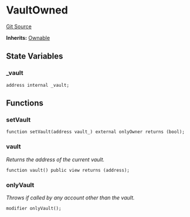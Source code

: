 # VaultOwned
[Git Source](https://github.com/KlimaDAO/klimadao-solidity/blob/29fd912e7e35bfd36ad9c6e57c2a312d3aed3640/src/protocol/tokens/regular/KlimaToken.sol)

**Inherits:**
[Ownable](/src/protocol/staking/regular/KlimaStaking_v2.sol/contract.Ownable.md)


## State Variables
### _vault

```solidity
address internal _vault;
```


## Functions
### setVault


```solidity
function setVault(address vault_) external onlyOwner returns (bool);
```

### vault

*Returns the address of the current vault.*


```solidity
function vault() public view returns (address);
```

### onlyVault

*Throws if called by any account other than the vault.*


```solidity
modifier onlyVault();
```

